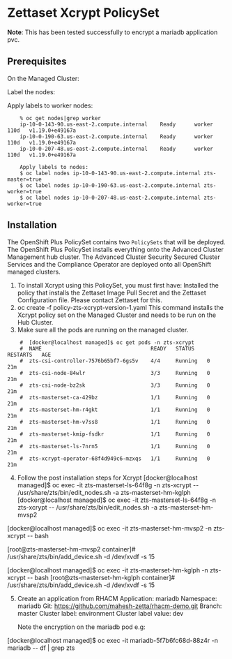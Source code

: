 # Zettaset Xcrypt PolicySet

**Note**: This has been tested successfully to encrypt a mariadb application pvc.

## Prerequisites

On the Managed Cluster:

Label the nodes:

Apply labels to worker nodes:

```
    % oc get nodes|grep worker
    ip-10-0-143-90.us-east-2.compute.internal    Ready      worker   110d   v1.19.0+e49167a
    ip-10-0-190-63.us-east-2.compute.internal    Ready      worker   110d   v1.19.0+e49167a
    ip-10-0-207-48.us-east-2.compute.internal    Ready      worker   110d   v1.19.0+e49167a

    Apply labels to nodes:
    $ oc label nodes ip-10-0-143-90.us-east-2.compute.internal zts-master=true
    $ oc label nodes ip-10-0-190-63.us-east-2.compute.internal zts-worker=true
    $ oc label nodes ip-10-0-207-48.us-east-2.compute.internal zts-worker=true
```

## Installation

The OpenShift Plus PolicySet contains two `PolicySets` that will be deployed.  The OpenShift Plus PolicySet installs everything onto the Advanced Cluster Management hub cluster.  The Advanced Cluster Security Secured Cluster Services and the Compliance Operator are deployed onto all OpenShift managed clusters.

1. To install Xcrypt using this PolicySet, you must first have:
   Installed the policy that installs the Zettaset Image Pull Secret and the Zettaset Configuration file.
   Please contact Zettaset for this.
2. oc create -f policy-zts-xcrypt-version-1.yaml
   This command installs the Xcrypt policy set on the Managed Cluster and needs to be run on the Hub Cluster.
3. Make sure all the pods are running on the managed cluster.

```
    #  [docker@localhost managed]$ oc get pods -n zts-xcrypt
    #  NAME                                   READY   STATUS    RESTARTS   AGE
    #  zts-csi-controller-7576b65bf7-6gs5v    4/4     Running   0          21m
    #  zts-csi-node-84wlr                     3/3     Running   0          21m
    #  zts-csi-node-bz2sk                     3/3     Running   0          21m
    #  zts-masterset-ca-429bz                 1/1     Running   0          21m
    #  zts-masterset-hm-r4gkt                 1/1     Running   0          21m
    #  zts-masterset-hm-v7ss8                 1/1     Running   0          21m
    #  zts-masterset-kmip-fsdkr               1/1     Running   0          21m
    #  zts-masterset-ls-7nrn5                 1/1     Running   0          21m
    #  zts-xcrypt-operator-68f4d949c6-mzxqs   1/1     Running   0          21m
```
 
4.  Follow the post installation steps for Xcrypt 
[docker@localhost managed]$ oc exec -it  zts-masterset-ls-64f8g -n zts-xcrypt -- /usr/share/zts/bin/edit_nodes.sh   -a zts-masterset-hm-kglph
[docker@localhost managed]$ oc exec -it  zts-masterset-ls-64f8g -n zts-xcrypt -- /usr/share/zts/bin/edit_nodes.sh   -a zts-masterset-hm-mvsp2

[docker@localhost managed]$ oc exec -it zts-masterset-hm-mvsp2 -n zts-xcrypt -- bash

[root@zts-masterset-hm-mvsp2 container]# /usr/share/zts/bin/add_device.sh -d /dev/xvdf -s 15

[docker@localhost managed]$ oc exec -it zts-masterset-hm-kglph -n zts-xcrypt -- bash
[root@zts-masterset-hm-kglph container]#  /usr/share/zts/bin/add_device.sh -d /dev/xvdf -s 15

5.  Create an application from RHACM
    Application: mariadb
    Namespace: mariadb
    Git:        https://github.com/mahesh-zetta/rhacm-demo.git
    Branch: master
    Cluster label: environment
    Cluster label value: dev

    Note the encryption on the mariadb pod
e.g:

[docker@localhost managed]$ oc exec -it mariadb-5f7b6fc68d-88z4r -n mariadb -- df | grep zts

